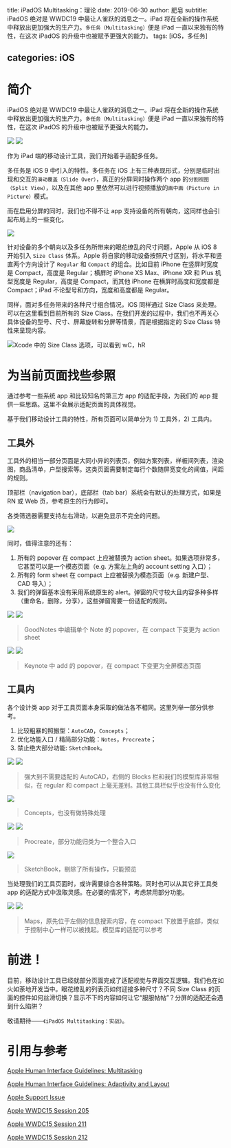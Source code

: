 title: iPadOS Multitasking：理论
date: 2019-06-30
author: 肥皂
subtitle: iPadOS 绝对是 WWDC19 中最让人雀跃的消息之一。iPad 将在全新的操作系统中释放出更加强大的生产力。`多任务（Multitasking）`便是 iPad 一直以来独有的特性，在这次 iPadOS 的升级中也被赋予更强大的能力。
tags: [iOS，多任务]

categories: iOS
---
# 简介

iPadOS 绝对是 WWDC19 中最让人雀跃的消息之一。iPad 将在全新的操作系统中释放出更加强大的生产力。`多任务（Multitasking）`便是 iPad 一直以来独有的特性，在这次 iPadOS 的升级中也被赋予更强大的能力。


![](https://qhyxpicoss.kujiale.com/2019/07/03/LUOE7JYKAQBZM2NSAAAAACQ8_2032x1169.png)
![](https://qhyxpicoss.kujiale.com/2019/07/03/LUOFGNYKAQBZOISIAAAAABQ8_2032x1169.png)


作为 iPad 端的移动设计工具，我们开始着手适配多任务。

多任务是 iOS 9 中引入的特性。多任务在 iOS 上有三种表现形式，分别是临时出现和交互的`滑动覆盖（Slide Over）`，真正的分屏同时操作两个 app 的`分割视图（Split View）`，以及在其他 app 里依然可以进行视频播放的`画中画（Picture in Picture）`模式。

而在启用分屏的同时，我们也不得不让 app 支持设备的所有朝向，这同样也会引起布局上的一些变化。

![](https://qhyxpicoss.kujiale.com/2019/07/03/LUOE7JYKAQBZM2NSAAAAACY8_1600x384.jpg)


针对设备的多个朝向以及多任务所带来的眼花缭乱的尺寸问题，Apple 从 iOS 8 开始引入 `Size Class` 体系。Apple 将自家的移动设备按照尺寸区别，将水平和竖直两个方向设计了 `Regular` 和 `Compact` 的组合。比如目前 iPhone 在竖屏时宽度是 Compact，高度是 Regular；横屏时 iPhone XS Max、iPhone XR 和 Plus 机型宽度是 Regular，高度是 Compact，而其他 iPhone 在横屏时高度和宽度都是 Compact；iPad 不论型号和方向，宽度和高度都是 Regular。

同样，面对多任务带来的各种尺寸组合情况，iOS 同样通过 Size Class 来处理。可以在这里看到目前所有的 Size Class。在我们开发的过程中，我们也不再关心具体设备的型号、尺寸、屏幕旋转和分屏等情景，而是根据指定的 Size Class 特性来呈现内容。


![Xcode 中的 Size Class 选项，可以看到 wC，hR](https://qhyxpicoss.kujiale.com/2019/07/03/LUOFGNYKAQBZOISIAAAAABY8_536x151.png)


# 为当前页面找些参照
通过参考一些系统 app 和比较知名的第三方 app 的适配手段，为我们的 app 提供一些思路。这里不会展示适配页面的具体视觉。

基于我们移动设计工具的特性，所有页面可以简单分为 1) 工具外，2) 工具内。

## 工具外
工具外的相当一部分页面是大同小异的列表页，例如方案列表，样板间列表，渲染图，商品清单，户型搜索等。这类页面需要制定每行个数随屏宽变化的阈值，间距的规则。

顶部栏（navigation bar），底部栏（tab bar）系统会有默认的处理方式，如果是 RN 或 Web 页，参考原生的行为即可。

各类筛选器需要支持左右滑动，以避免显示不完全的问题。

![](https://qhyxpicoss.kujiale.com/2019/07/03/LUOE7JYKAQBZM2NSAAAAADA8_800x498.png)

同时，值得注意的还有：

1. 所有的 popover 在 compact 上应被替换为 action sheet。如果选项非常多，它甚至可以是一个模态页面（e.g. 方案左上角的 account setting 入口）；
2. 所有的 form sheet 在 compact 上应被替换为模态页面（e.g. 新建户型、CAD 导入）；
3. 我们的弹窗基本没有采用系统原生的 alert。弹窗的尺寸较大且内容多种多样（重命名，删除，分享），这些弹窗需要一份适配的规则。


![](https://qhyxpicoss.kujiale.com/2019/07/03/LUOFGNYKAQBZOISIAAAAACA8_2388x1668.png) ![](https://qhyxpicoss.kujiale.com/2019/07/03/LUOE7JYKAQBZM2NSAAAAADI8_2388x1668.png)

>GoodNotes 中编辑单个 Note 的 popover，在 compact 下变更为 action sheet

![](https://qhyxpicoss.kujiale.com/2019/07/03/LUOFGNYKAQBZOISIAAAAACI8_2388x1668.png) ![](https://qhyxpicoss.kujiale.com/2019/07/03/LUOE7JYKAQBZM2NSAAAAADQ8_2388x1668.png)

>Keynote 中 add 的 popover，在 compact 下变更为全屏模态页面

## 工具内
各个设计类 app 对于工具页面本身采取的做法各不相同。这里列举一部分供参考。

1. 比较粗暴的照搬型：`AutoCAD`，`Concepts`；
2. 优化功能入口 / 精简部分功能：`Notes`，`Procreate`；
3. 禁止绝大部分功能: `SketchBook`。

![](https://qhyxpicoss.kujiale.com/2019/07/03/LUOFGNYKAQBZOISIAAAAACQ8_2388x1668.png) ![](https://qhyxpicoss.kujiale.com/2019/07/03/LUOE7JYKAQBZM2NSAAAAADY8_2388x1668.png)

>强大到不需要适配的 AutoCAD，右侧的 Blocks 栏和我们的模型库非常相似，在 regular 和 compact 上毫无差别。其他工具栏似乎也没有什么变化

![](https://qhyxpicoss.kujiale.com/2019/07/03/LUOFGNYKAQBZOISIAAAAACY8_2388x1668.png)

>Concepts，也没有做特殊处理

![](https://qhyxpicoss.kujiale.com/2019/07/03/LUOFGNYKAQBZOISIAAAAADA8_2388x1668.png) ![](https://qhyxpicoss.kujiale.com/2019/07/03/LUOE7JYKAQBZM2NSAAAAAEA8_2388x1668.png)

>Procreate，部分功能归类为一个整合入口

![](https://qhyxpicoss.kujiale.com/2019/07/03/LUOE7JYKAQBZM2NSAAAAAEI8_2388x1668.png)

>SketchBook，剔除了所有操作，只能预览

当处理我们的工具页面时，或许需要综合各种策略。同时也可以从其它非工具类 app 的适配方式中汲取灵感。在必要的情况下，考虑禁用部分功能。

![](https://qhyxpicoss.kujiale.com/2019/07/03/LUOFGNYKAQBZOISIAAAAADI8_2388x1668.png) ![](https://qhyxpicoss.kujiale.com/2019/07/03/LUOFGNYKAQBZOISIAAAAADQ8_2388x1668.png)

>Maps，原先位于左侧的信息搜索内容，在 compact 下放置于底部，类似于控制中心一样可以被拽起。模型库的适配可以参考

# 前进！
目前，移动设计工具已经就部分页面完成了适配视觉与界面交互逻辑。我们也在如火如荼地开发当中。眼花缭乱的列表页如何迎接多种尺寸？不同 Size Class 的页面的控件如何丝滑切换？显示不下的内容如何让它“服服帖帖”？分屏的适配还会遇到什么陷阱？

敬请期待——`《iPadOS Multitasking：实战》`。

# 引用与参考
[Apple Human Interface Guidelines: Multitasking](https://developer.apple.com/design/human-interface-guidelines/ios/system-capabilities/multitasking/)

[Apple Human Interface Guidelines: Adaptivity and Layout](https://developer.apple.com/design/human-interface-guidelines/ios/visual-design/adaptivity-and-layout/)

[Apple Support Issue](https://support.apple.com/en-us/HT207582)

[Apple WWDC15 Session 205](https://developer.apple.com/videos/play/wwdc2015/205/)

[Apple WWDC15 Session 211](https://developer.apple.com/videos/play/wwdc2015/211/)

[Apple WWDC15 Session 212](https://developer.apple.com/videos/play/wwdc2015/212/)